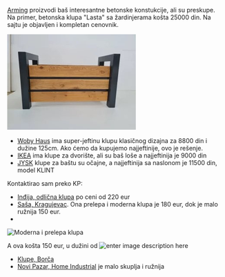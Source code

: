[Arming](https://arming.rs/betonska-galanterija/) proizvodi baš interesantne betonske konstukcije, ali su preskupe. Na primer, betonska klupa "Lasta" sa žardinjerama košta 25000 din. Na sajtu je objavljen i kompletan cenovnik.

![Žardinjera moderna metal-drvo](2023-09-29-drvo-metal-zardinjera.jpg) 


- [Woby Haus](https://www.wobyhaus.co.rs/satorilezaljkekrevet-stolice/26311-klupa-bastenska) ima super-jeftinu klupu klasičnog dizajna za 8800 din i dužine 125cm. Ako ćemo da kupujemo najjeftinije, ovo je rešenje.
-  [IKEA](https://www.ikea.com/rs/sr/cat/bastenske-klupe-47386/) ima klupe za dvorište, ali su baš loše a najjeftinija je 9000 din
- [JYSK](https://jysk.rs/basta/bastenske-klupe) klupe za baštu su očajne, a najjeftinija sa naslonom je 11500 din, model KLINT

Kontaktirao sam preko KP:

- [Inđija, odlična klupa](https://novi.kupujemprodajem.com/dvoriste-i-basta/bastenski-namestaj/klupe/oglas/92578311) po ceni od 220 eur
- [Saša, Kragujevac](https://novi.kupujemprodajem.com/dvoriste-i-basta/bastenski-namestaj/klupa-bastenska-klupa-metal-drvo/oglas/147439223). Ona prelepa i moderna klupa je 180 eur, dok je malo ružnija 150 eur.
-  
![Moderna i prelepa klupa](https://images.kupujemprodajem.com/photos/oglasi/3/22/147439223/147439223_642b1883b598b4-42608253e793d48f1809b55.webp)

A ova košta 150 eur, u dužini od 
![enter image description here](https://images.kupujemprodajem.com/photos/oglasi/3/22/147439223/147439223_642b6500a1b3b6-640951396d5e1fe6ba6f8aa.webp)
- [Klupe, Borča](https://novi.kupujemprodajem.com/dvoriste-i-basta/bastenski-namestaj/klupe/oglas/150956654)
- [Novi Pazar, Home Industrial](https://novi.kupujemprodajem.com/dvoriste-i-basta/bastenski-namestaj/klupa/oglas/157552182) je malo skuplja i ružnija
<!--stackedit_data:
eyJoaXN0b3J5IjpbLTEyNDcwODYwNDUsNDQ2NzQ2MDIwLDM5NT
gzMzQ3OSwtMjA4NTAzMDYxMSw2Nzc4MTEzODYsMTE0Njc5NzUw
MywxNjkxODc5MDUzLC04OTU0MTY0NjFdfQ==
-->